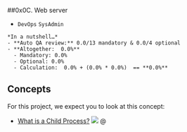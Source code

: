 ##0x0C. Web server
- `DevOps` `SysAdmin`

```
*In a nutshell…*
- **Auto QA review:** 0.0/13 mandatory & 0.0/4 optional
- **Altogether:  0.0%**
  - Mandatory: 0.0%
  - Optional: 0.0%
  - Calculation:  0.0% + (0.0% * 0.0%)  == **0.0%**
```


**Concepts**
-----------
For this project, we expect you to look at this concept:

* [What is a Child Process?](https://intranet.alxswe.com/concepts/110)
![](https://s3.amazonaws.com/intranet-projects-files/holbertonschool-sysadmin_devops/266/8Gu52Qv.png)
 @
